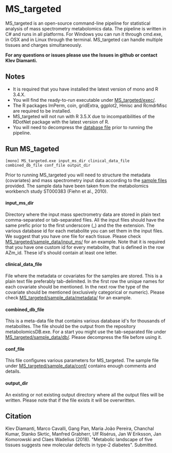 # MS_targeted
MS_targeted is an open-source command-line pipeline for statistical analysis of mass spectrometry metabolomics data. The pipeline is written in C# and runs in all platforms. For Windows you can run it through cmd.exe, in OSX and in Linux through the terminal.
MS_targeted can handle multiple tissues and charges simultaneously.

**For any questions or issues please use the Issues in github or contact Klev Diamanti.**

## Notes
- It is required that you have installed the latest version of mono and R 3.4.X.
- You will find the ready-to-run executable under [MS_targeted/exec/](MS_targeted/exec/MS_targeted.exe).
- The R packages lmPerm, coin, gridExtra, ggplot2, Hmisc and RcmdrMisc are required to be installed.
- MS_targeted will not run with R 3.5.X due to incompatibilities of the RDotNet package with the latest version of R.
- You will need to decompress the [database file](MS_targeted/sample_data/db/20171204_metabolites_db.tsv.zip) prior to running the pipeline.

## Run MS_tageted
```
[mono] MS_targeted.exe input_ms_dir clinical_data_file combined_db_file conf_file output_dir
```
Prior to running MS_targeted you will need to structure the metadata (covariates) and mass spectrometry input data according to the [sample files](MS_targeted/sample_data/) provided. The sample data have been taken from the metabolomics workbench study ST000383 (Fiehn et al., 2010).
#### input_ms_dir
Directory where the input mass spectrometry data are stored in plain text comma-separated or tab-separated files. All the input files should have the same prefic prior to the first underscore (_) and the the extension. The various database id for each metabolite you can set them in the input files. We suggest that you have one file for each tissue. Please check [MS_targeted/sample_data/input_ms/](MS_targeted/sample_data/input_ms/) for an example.
Note that it is required that you have one custom id for every metabolite, that is defined in the row AZm_id. These id's should contain at least one letter.
#### clinical_data_file
File where the metadata or covariates for the samples are stored. This is a plain text file preferably tab-delimited. In the first row the unique names for each covariate should be mentioned. In the next row the type of the covariate should be mentioned (exclusively categorical or numeric). Please check [MS_targeted/sample_data/metadata/](MS_targeted/sample_data/metadata/) for an example.
#### combined_db_file
This is a meta-data file that contains various database id's for thousands of metabolites. The file should be the output from the repository metabolomicsDB.exe. For a start you might use the tab-separated file under [MS_targeted/sample_data/db/](MS_targeted/sample_data/db/). Please decompress the file before using it.
#### conf_file
This file configures various parameters for MS_targeted. The sample file under [MS_targeted/sample_data/conf/](MS_targeted/sample_data/conf/) contains enough comments and details.
#### output_dir
An existing or not existing output directory  where all the output files will be written. Please note that if the file exists it will be overwritten.
## Citation
Klev Diamanti, Marco Cavalli, Gang Pan, Maria João Pereira, Chanchal Kumar, Stanko Skrtic, Manfred Grabherr, Ulf Risérus, Jan W Eriksson, Jan Komorowski and Claes Wadelius (2018). "Metabolic landscape of five tissues suggests new molecular defects in type-2 diabetes". Submitted.
